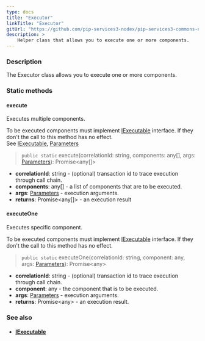 ```yaml
---
type: docs
title: "Executor"
linkTitle: "Executor"
gitUrl: "https://github.com/pip-services3-nodex/pip-services3-commons-nodex"
description: >
    Helper class that allows you to execute one or more components.
---
```


### Description

The Executor class allows you to execute one or more components.


### Static methods

#### execute
Executes multiple components.

To be executed components must implement [IExecutable](../iexecutable) interface.
If they don't the call to this method has no effect.  
See [IExecutable](../iexecutable), [Parameters](../parameters)

> `public static` execute(correlationId: string, components: any[], args: [Parameters](../parameters)): Promise<any[]>

- **correlationId**: string - (optional) transaction id to trace execution through call chain.
- **components**: any[] - a list of components that are to be executed.
- **args**: [Parameters](../parameters) - execution arguments.
- **returns**:  Promise<any[]> - an execution result

#### executeOne
Executes specific component.

To be executed components must implement [IExecutable](../iexecutable) interface.
If they don't the call to this method has no effect.

> `public static` executeOne(correlationId: string, component: any, args: [Parameters](../parameters)): Promise\<any\>

- **correlationId**: string - (optional) transaction id to trace execution through call chain.
- **component**: any - the component that is to be executed.
- **args**: [Parameters](../parameters) - execution arguments.
- **returns**:  Promise\<any\> - an execution result.

### See also
- #### [IExecutable](../iexecutable)
